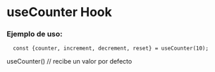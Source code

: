 # useCounter Hook

### Ejemplo de uso:
```
  const {counter, increment, decrement, reset} = useCounter(10);
```

useCounter() // recibe un valor por defecto